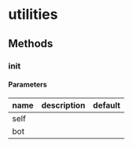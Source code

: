 # utilities




## Methods


### __init__




#### Parameters
name | description | default
--- | --- | ---
self |  | 
bot |  | 




